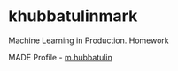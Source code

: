 # khubbatulinmark
Machine Learning in Production. Homework

MADE Profile - [m.hubbatulin](https://data.mail.ru/profile/m.hubbatulin/) 